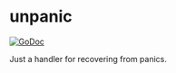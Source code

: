 # unpanic

[![GoDoc](https://godoc.org/github.com/jncornett/unpanic?status.svg)](https://godoc.org/github.com/jncornett/unpanic)

Just a handler for recovering from panics.
